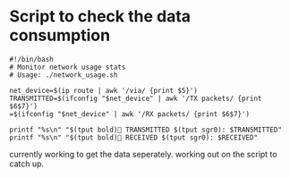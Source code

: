 # Script to check the data consumption

```
#!/bin/bash
# Monitor network usage stats
# Usage: ./network_usage.sh

net_device=$(ip route | awk '/via/ {print $5}')
TRANSMITTED=$(ifconfig "$net_device" | awk '/TX packets/ {print $6$7}')
=$(ifconfig "$net_device" | awk '/RX packets/ {print $6$7}')

printf "%s\n" "$(tput bold)📼 TRANSMITTED $(tput sgr0): $TRANSMITTED"
printf "%s\n" "$(tput bold)📡 RECEIVED $(tput sgr0): $RECEIVED"
```

currently working to get the data seperately. working out on the script to catch up. 
